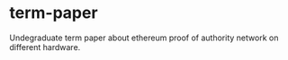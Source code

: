 # term-paper
Undegraduate term paper about ethereum proof of authority network on different hardware.
